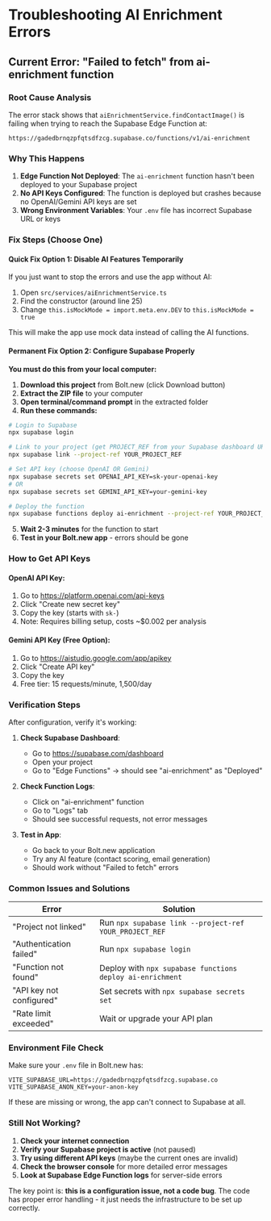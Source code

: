 # Troubleshooting AI Enrichment Errors

## Current Error: "Failed to fetch" from ai-enrichment function

### Root Cause Analysis
The error stack shows that `aiEnrichmentService.findContactImage()` is failing when trying to reach the Supabase Edge Function at:
```
https://gadedbrnqzpfqtsdfzcg.supabase.co/functions/v1/ai-enrichment
```

### Why This Happens
1. **Edge Function Not Deployed**: The `ai-enrichment` function hasn't been deployed to your Supabase project
2. **No API Keys Configured**: The function is deployed but crashes because no OpenAI/Gemini API keys are set
3. **Wrong Environment Variables**: Your `.env` file has incorrect Supabase URL or keys

### Fix Steps (Choose One)

#### Quick Fix Option 1: Disable AI Features Temporarily
If you just want to stop the errors and use the app without AI:

1. Open `src/services/aiEnrichmentService.ts`
2. Find the constructor (around line 25)
3. Change `this.isMockMode = import.meta.env.DEV` to `this.isMockMode = true`

This will make the app use mock data instead of calling the AI functions.

#### Permanent Fix Option 2: Configure Supabase Properly

**You must do this from your local computer:**

1. **Download this project** from Bolt.new (click Download button)
2. **Extract the ZIP file** to your computer
3. **Open terminal/command prompt** in the extracted folder
4. **Run these commands:**

```bash
# Login to Supabase
npx supabase login

# Link to your project (get PROJECT_REF from your Supabase dashboard URL)
npx supabase link --project-ref YOUR_PROJECT_REF

# Set API key (choose OpenAI OR Gemini)
npx supabase secrets set OPENAI_API_KEY=sk-your-openai-key
# OR
npx supabase secrets set GEMINI_API_KEY=your-gemini-key

# Deploy the function
npx supabase functions deploy ai-enrichment --project-ref YOUR_PROJECT_REF
```

5. **Wait 2-3 minutes** for the function to start
6. **Test in your Bolt.new app** - errors should be gone

### How to Get API Keys

#### OpenAI API Key:
1. Go to https://platform.openai.com/api-keys
2. Click "Create new secret key"
3. Copy the key (starts with `sk-`)
4. Note: Requires billing setup, costs ~$0.002 per analysis

#### Gemini API Key (Free Option):
1. Go to https://aistudio.google.com/app/apikey
2. Click "Create API key"
3. Copy the key
4. Free tier: 15 requests/minute, 1,500/day

### Verification Steps

After configuration, verify it's working:

1. **Check Supabase Dashboard**:
   - Go to https://supabase.com/dashboard
   - Open your project
   - Go to "Edge Functions" → should see "ai-enrichment" as "Deployed"

2. **Check Function Logs**:
   - Click on "ai-enrichment" function
   - Go to "Logs" tab
   - Should see successful requests, not error messages

3. **Test in App**:
   - Go back to your Bolt.new application
   - Try any AI feature (contact scoring, email generation)
   - Should work without "Failed to fetch" errors

### Common Issues and Solutions

| Error | Solution |
|-------|----------|
| "Project not linked" | Run `npx supabase link --project-ref YOUR_PROJECT_REF` |
| "Authentication failed" | Run `npx supabase login` |
| "Function not found" | Deploy with `npx supabase functions deploy ai-enrichment` |
| "API key not configured" | Set secrets with `npx supabase secrets set` |
| "Rate limit exceeded" | Wait or upgrade your API plan |

### Environment File Check

Make sure your `.env` file in Bolt.new has:
```
VITE_SUPABASE_URL=https://gadedbrnqzpfqtsdfzcg.supabase.co
VITE_SUPABASE_ANON_KEY=your-anon-key
```

If these are missing or wrong, the app can't connect to Supabase at all.

### Still Not Working?

1. **Check your internet connection**
2. **Verify your Supabase project is active** (not paused)
3. **Try using different API keys** (maybe the current ones are invalid)
4. **Check the browser console** for more detailed error messages
5. **Look at Supabase Edge Function logs** for server-side errors

The key point is: **this is a configuration issue, not a code bug**. The code has proper error handling - it just needs the infrastructure to be set up correctly.
